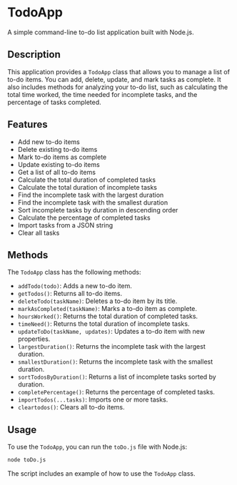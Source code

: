 # TodoApp

A simple command-line to-do list application built with Node.js.

## Description

This application provides a `TodoApp` class that allows you to manage a list of to-do items. You can add, delete, update, and mark tasks as complete. It also includes methods for analyzing your to-do list, such as calculating the total time worked, the time needed for incomplete tasks, and the percentage of tasks completed.

## Features

- Add new to-do items
- Delete existing to-do items
- Mark to-do items as complete
- Update existing to-do items
- Get a list of all to-do items
- Calculate the total duration of completed tasks
- Calculate the total duration of incomplete tasks
- Find the incomplete task with the largest duration
- Find the incomplete task with the smallest duration
- Sort incomplete tasks by duration in descending order
- Calculate the percentage of completed tasks
- Import tasks from a JSON string
- Clear all tasks

## Methods

The `TodoApp` class has the following methods:

- `addTodo(todo)`: Adds a new to-do item.
- `getTodos()`: Returns all to-do items.
- `deleteTodo(taskName)`: Deletes a to-do item by its title.
- `markAsCompleted(taskName)`: Marks a to-do item as complete.
- `hoursWorked()`: Returns the total duration of completed tasks.
- `timeNeed()`: Returns the total duration of incomplete tasks.
- `updateToDo(taskName, updates)`: Updates a to-do item with new properties.
- `largestDuration()`: Returns the incomplete task with the largest duration.
- `smallestDuration()`: Returns the incomplete task with the smallest duration.
- `sortTodosByDuration()`: Returns a list of incomplete tasks sorted by duration.
- `completePercentage()`: Returns the percentage of completed tasks.
- `importTodos(...tasks)`: Imports one or more tasks.
- `cleartodos()`: Clears all to-do items.

## Usage

To use the `TodoApp`, you can run the `toDo.js` file with Node.js:

```bash
node toDo.js
```

The script includes an example of how to use the `TodoApp` class.